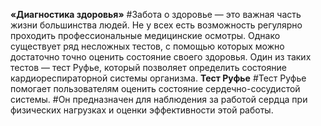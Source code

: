 **«Диагностика здоровья»**
#Забота о здоровье ― это важная часть жизни большинства людей. Не у всех есть возможность регулярно проходить профессиональные медицинские осмотры. Однако существует ряд несложных тестов, с помощью которых можно достаточно точно оценить состояние своего здоровья. Один из таких тестов — тест Руфье, который позволяет определить состояние кардиореспираторной системы организма. 
**Тест Руфье**
#Тест Руфье помогает пользователям оценить состояние сердечно-сосудистой системы.
#Он предназначен для наблюдения за работой сердца при физических нагрузках и оценки эффективности этой работы.
